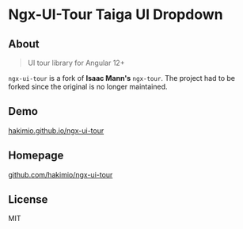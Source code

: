 # Ngx-UI-Tour Taiga UI Dropdown

## About

> UI tour library for Angular 12+

`ngx-ui-tour` is a fork of __Isaac Mann's__ `ngx-tour`. The project had to be forked since the original is no longer
maintained.

## Demo

[hakimio.github.io/ngx-ui-tour](https://hakimio.github.io/ngx-ui-tour)

## Homepage

[github.com/hakimio/ngx-ui-tour](https://github.com/hakimio/ngx-ui-tour)

## License

MIT
